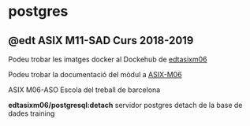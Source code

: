 # postgres
## @edt ASIX M11-SAD Curs 2018-2019

Podeu trobar les imatges docker al Dockehub de [edtasixm06](https://hub.docker.com/u/edtasixm06/)

Podeu trobar la documentació del mòdul a [ASIX-M06](https://sites.google.com/site/asixm06edt/)

ASIX M06-ASO Escola del treball de barcelona

**edtasixm06/postgresql:detach** servidor postgres detach de la base de dades training


